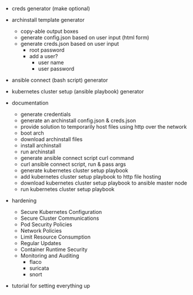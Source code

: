  - creds generator (make optional)  

 - archinstall template generator
    - copy-able output boxes
    - generate config.json based on user input (html form)
    - generate creds.json based on user input 
        - root password
        - add a user?
            - user name
            - user password

 - ansible connect (bash script) generator

 - kubernetes cluster setup (ansible playbook) generator

 - documentation
   - generate credentials
   - generate an archinstall config.json & creds.json
   - provide solution to temporarily host files using http over the network
   - boot arch
   - download archinstall files
   - install archinstall
   - run archinstall
   - generate ansible connect script curl command
   - curl ansible connect script, run & pass args
   - generate kubernetes cluster setup playbook
   - add kubernetes cluster setup playbook to http file hosting
   - download kubernetes cluster setup playbook to ansible master node
   - run kubernetes cluster setup playbook


 - hardening
   - Secure Kubernetes Configuration
   - Secure Cluster Communications
   - Pod Security Policies
   - Network Policies
   - Limit Resource Consumption
   - Regular Updates
   - Container Runtime Security
   - Monitoring and Auditing
    	- flaco
    	- suricata
    	- snort



- tutorial for setting everything up
